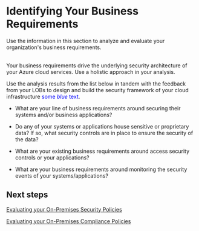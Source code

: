 # Identifying Your Business Requirements

Use the information in this section to analyze and evaluate your organization's business requirements.  
  

Your business requirements drive the underlying security architecture of your Azure cloud services. Use a holistic approach in your analysis. 

Use the analysis results from the list below in tandem with the feedback from your LOBs to design and build the security framework of your cloud infrastructure <span style="color:blue">some *blue* text</span>.


- What are your line of business requirements around securing their systems and/or business applications? 


- Do any of your systems or applications house sensitive or proprietary data? If so, what security controls are in place to ensure the security of the data? 


- What are your existing business requirements around access security controls or your applications? 


- What are your business requirements around monitoring the security events of your systems/applications? 






 


## Next steps 

[Evaluating your On-Premises Security Policies](https://github.com/nmcgregor/Azure-Security/blob/master/1.1-Evaluating-your-On-Premise-Security-Policies.md)



 

[Evaluating your On-Premises Compliance Policies](https://github.com/nmcgregor/Azure-Security/blob/master/1.2-Evaluating-your-On-Premise-Compliance-Policies.md)

